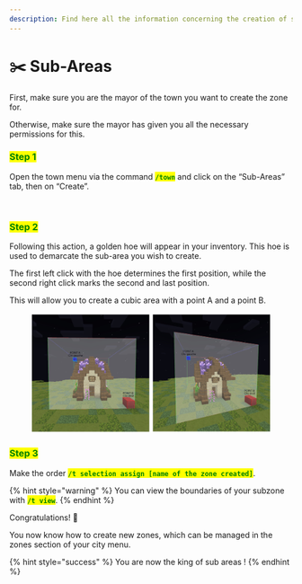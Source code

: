 ```yaml
---
description: Find here all the information concerning the creation of sub-zones.
---
```


# ✂️ Sub-Areas

First, make sure you are the mayor of the town you want to create the zone for.

Otherwise, make sure the mayor has given you all the necessary permissions for this.

### <mark style="color:green;">Step 1</mark>

Open the town menu via the command <mark style="color:green;">**`/town`**</mark> and click on the “Sub-Areas” tab, then on “Create”.

<figure><img src="../.gitbook/assets/Capture d&#x27;écran 2024-12-03 173144.png" alt=""><figcaption></figcaption></figure>

### <mark style="color:green;">Step 2</mark>

Following this action, a golden hoe will appear in your inventory. This hoe is used to demarcate the sub-area you wish to create.

The first left click with the hoe determines the first position, while the second right click marks the second and last position.

This will allow you to create a cubic area with a point A and a point B.

<figure><img src="../.gitbook/assets/image (9).png" alt=""><figcaption></figcaption></figure>

### <mark style="color:green;">Step 3</mark>

Make the order <mark style="color:green;">**`/t selection assign [name of the zone created]`**</mark>.

{% hint style="warning" %}
You can view the boundaries of your subzone with <mark style="color:green;">**`/t view`**</mark>.
{% endhint %}

Congratulations! 🥳

You now know how to create new zones, which can be managed in the zones section of your city menu.

{% hint style="success" %}
You are now the king of sub areas !
{% endhint %}
